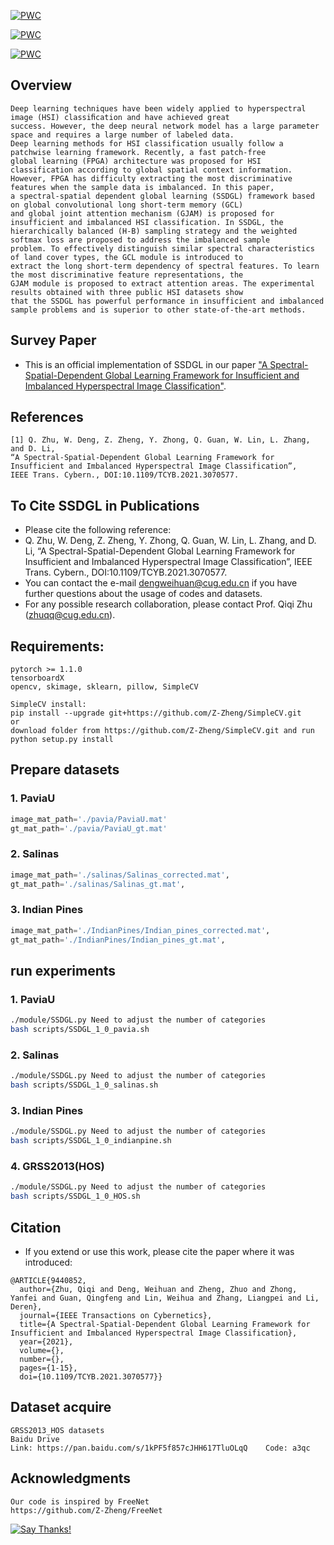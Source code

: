 [![PWC](https://img.shields.io/endpoint.svg?url=https://paperswithcode.com/badge/a-spectral-spatial-dependent-global-learning/hyperspectral-image-classification-on-casi)](https://paperswithcode.com/sota/hyperspectral-image-classification-on-casi?p=a-spectral-spatial-dependent-global-learning)

[![PWC](https://img.shields.io/endpoint.svg?url=https://paperswithcode.com/badge/a-spectral-spatial-dependent-global-learning/hyperspectral-image-classification-on-pavia)](https://paperswithcode.com/sota/hyperspectral-image-classification-on-pavia?p=a-spectral-spatial-dependent-global-learning)

[![PWC](https://img.shields.io/endpoint.svg?url=https://paperswithcode.com/badge/a-spectral-spatial-dependent-global-learning/hyperspectral-image-classification-on-indian)](https://paperswithcode.com/sota/hyperspectral-image-classification-on-indian?p=a-spectral-spatial-dependent-global-learning)



## Overview
```
Deep learning techniques have been widely applied to hyperspectral image (HSI) classiﬁcation and have achieved great
success. However, the deep neural network model has a large parameter space and requires a large number of labeled data.
Deep learning methods for HSI classification usually follow a patchwise learning framework. Recently, a fast patch-free 
global learning (FPGA) architecture was proposed for HSI classification according to global spatial context information. 
However, FPGA has difficulty extracting the most discriminative features when the sample data is imbalanced. In this paper, 
a spectral-spatial dependent global learning (SSDGL) framework based on global convolutional long short-term memory (GCL) 
and global joint attention mechanism (GJAM) is proposed for insufficient and imbalanced HSI classification. In SSDGL, the 
hierarchically balanced (H-B) sampling strategy and the weighted softmax loss are proposed to address the imbalanced sample 
problem. To effectively distinguish similar spectral characteristics of land cover types, the GCL module is introduced to 
extract the long short-term dependency of spectral features. To learn the most discriminative feature representations, the 
GJAM module is proposed to extract attention areas. The experimental results obtained with three public HSI datasets show 
that the SSDGL has powerful performance in insufficient and imbalanced sample problems and is superior to other state-of-the-art methods.
```
## Survey Paper

+ This is an official implementation of SSDGL in our paper ["A Spectral-Spatial-Dependent Global Learning Framework for Insufficient and Imbalanced Hyperspectral Image Classification"]().

## References
```
[1] Q. Zhu, W. Deng, Z. Zheng, Y. Zhong, Q. Guan, W. Lin, L. Zhang, and D. Li, 
“A Spectral-Spatial-Dependent Global Learning Framework for Insufficient and Imbalanced Hyperspectral Image Classification”, 
IEEE Trans. Cybern., DOI:10.1109/TCYB.2021.3070577.
```
## To Cite SSDGL in Publications

+ Please cite the following reference:
+ Q. Zhu, W. Deng, Z. Zheng, Y. Zhong, Q. Guan, W. Lin, L. Zhang, and D. Li, 
“A Spectral-Spatial-Dependent Global Learning Framework for Insufficient and Imbalanced Hyperspectral Image Classification”, 
IEEE Trans. Cybern., DOI:10.1109/TCYB.2021.3070577.
+ You can contact the e-mail dengweihuan@cug.edu.cn if you have further questions about the usage of codes and datasets.
+ For any possible research collaboration, please contact Prof. Qiqi Zhu (zhuqq@cug.edu.cn).

## Requirements:
```
pytorch >= 1.1.0
tensorboardX
opencv, skimage, sklearn, pillow, SimpleCV

SimpleCV install:
pip install --upgrade git+https://github.com/Z-Zheng/SimpleCV.git
or
download folder from https://github.com/Z-Zheng/SimpleCV.git and run python setup.py install
```

## Prepare datasets

### 1. PaviaU
```python
image_mat_path='./pavia/PaviaU.mat'
gt_mat_path='./pavia/PaviaU_gt.mat'
```

### 2. Salinas
```python
image_mat_path='./salinas/Salinas_corrected.mat',
gt_mat_path='./salinas/Salinas_gt.mat',
```

### 3. Indian Pines
```python
image_mat_path='./IndianPines/Indian_pines_corrected.mat',
gt_mat_path='./IndianPines/Indian_pines_gt.mat',
```
## run experiments

### 1. PaviaU
```bash
./module/SSDGL.py Need to adjust the number of categories
bash scripts/SSDGL_1_0_pavia.sh

```

### 2. Salinas
```bash
./module/SSDGL.py Need to adjust the number of categories
bash scripts/SSDGL_1_0_salinas.sh

```

### 3. Indian Pines
```bash
./module/SSDGL.py Need to adjust the number of categories
bash scripts/SSDGL_1_0_indianpine.sh

```
### 4. GRSS2013(HOS)
```bash
./module/SSDGL.py Need to adjust the number of categories
bash scripts/SSDGL_1_0_HOS.sh
```

## Citation
+ If you extend or use this work, please cite the paper where it was introduced:
```
@ARTICLE{9440852,
  author={Zhu, Qiqi and Deng, Weihuan and Zheng, Zhuo and Zhong, Yanfei and Guan, Qingfeng and Lin, Weihua and Zhang, Liangpei and Li, Deren},
  journal={IEEE Transactions on Cybernetics}, 
  title={A Spectral-Spatial-Dependent Global Learning Framework for Insufficient and Imbalanced Hyperspectral Image Classification}, 
  year={2021},
  volume={},
  number={},
  pages={1-15},
  doi={10.1109/TCYB.2021.3070577}}
```

## Dataset acquire
```
GRSS2013_HOS datasets
Baidu Drive 
Link: https://pan.baidu.com/s/1kPF5f857cJHH617TluOLqQ    Code: a3qc
```
## Acknowledgments
```
Our code is inspired by FreeNet
https://github.com/Z-Zheng/FreeNet
```
[![Say Thanks!](https://img.shields.io/badge/Say%20Thanks-!-1EAEDB.svg)](https://saythanks.io/to/nshaud)
